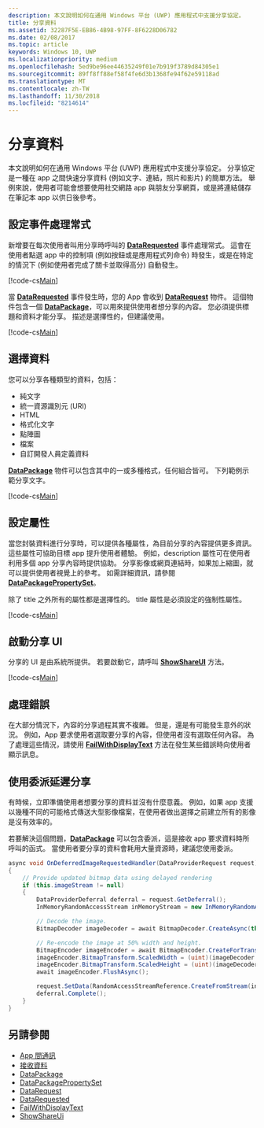```yaml
---
description: 本文說明如何在通用 Windows 平台 (UWP) 應用程式中支援分享協定。
title: 分享資料
ms.assetid: 32287F5E-EB86-4B98-97FF-8F6228D06782
ms.date: 02/08/2017
ms.topic: article
keywords: Windows 10, UWP
ms.localizationpriority: medium
ms.openlocfilehash: 5ed9be96ee44635249f01e7b919f3789d84305e1
ms.sourcegitcommit: 89ff8ff88ef58f4fe6d3b1368fe94f62e59118ad
ms.translationtype: MT
ms.contentlocale: zh-TW
ms.lasthandoff: 11/30/2018
ms.locfileid: "8214614"
---
```

# <a name="share-data"></a>分享資料


本文說明如何在通用 Windows 平台 (UWP) 應用程式中支援分享協定。 分享協定是一種在 app 之間快速分享資料 (例如文字、連結，照片和影片) 的簡單方法。 舉例來說，使用者可能會想要使用社交網路 app 與朋友分享網頁，或是將連結儲存在筆記本 app 以供日後參考。

## <a name="set-up-an-event-handler"></a>設定事件處理常式

新增要在每次使用者叫用分享時呼叫的 [**DataRequested**](https://msdn.microsoft.com/library/windows/apps/Windows.ApplicationModel.DataTransfer.DataTransferManager.DataRequested) 事件處理常式。 這會在使用者點選 app 中的控制項 (例如按鈕或是應用程式列命令) 時發生，或是在特定的情況下 (例如使用者完成了關卡並取得高分) 自動發生。

[!code-cs[Main](./code/share_data/cs/MainPage.xaml.cs#SnippetPrepareToShare)]

當 [**DataRequested**](https://msdn.microsoft.com/library/windows/apps/Windows.ApplicationModel.DataTransfer.DataTransferManager.DataRequested) 事件發生時，您的 App 會收到 [**DataRequest**](https://msdn.microsoft.com/library/windows/apps/Windows.ApplicationModel.DataTransfer.DataRequest) 物件。 這個物件包含一個 [**DataPackage**](https://msdn.microsoft.com/library/windows/apps/Windows.ApplicationModel.DataTransfer.DataPackage)，可以用來提供使用者想分享的內容。 您必須提供標題和資料才能分享。 描述是選擇性的，但建議使用。

[!code-cs[Main](./code/share_data/cs/MainPage.xaml.cs#SnippetCreateRequest)]

## <a name="choose-data"></a>選擇資料

您可以分享各種類型的資料，包括：

-   純文字
-   統一資源識別元 (URI)
-   HTML
-   格式化文字
-   點陣圖
-   檔案
-   自訂開發人員定義資料

[**DataPackage**](https://msdn.microsoft.com/library/windows/apps/Windows.ApplicationModel.DataTransfer.DataPackage) 物件可以包含其中的一或多種格式，任何組合皆可。 下列範例示範分享文字。

[!code-cs[Main](./code/share_data/cs/MainPage.xaml.cs#SnippetSetContent)]

## <a name="set-properties"></a>設定屬性

當您封裝資料進行分享時，可以提供各種屬性，為目前分享的內容提供更多資訊。 這些屬性可協助目標 app 提升使用者體驗。 例如，description 屬性可在使用者利用多個 app 分享內容時提供協助。 分享影像或網頁連結時，如果加上縮圖，就可以提供使用者視覺上的參考。 如需詳細資訊，請參閱 [**DataPackagePropertySet**](https://msdn.microsoft.com/library/windows/apps/Windows.ApplicationModel.DataTransfer.DataPackagePropertySet)。

除了 title 之外所有的屬性都是選擇性的。 title 屬性是必須設定的強制性屬性。

[!code-cs[Main](./code/share_data/cs/MainPage.xaml.cs#SnippetSetProperties)]

## <a name="launch-the-share-ui"></a>啟動分享 UI

分享的 UI 是由系統所提供。 若要啟動它，請呼叫 [**ShowShareUI**](https://msdn.microsoft.com/library/windows/apps/Windows.ApplicationModel.DataTransfer.DataTransferManager.ShowShareUI) 方法。

[!code-cs[Main](./code/share_data/cs/MainPage.xaml.cs#SnippetShowUI)]

## <a name="handle-errors"></a>處理錯誤

在大部分情況下，內容的分享過程其實不複雜。 但是，還是有可能發生意外的狀況。 例如，App 要求使用者選取要分享的內容，但使用者沒有選取任何內容。 為了處理這些情況，請使用 [**FailWithDisplayText**](https://msdn.microsoft.com/library/windows/apps/Windows.ApplicationModel.DataTransfer.DataRequest.FailWithDisplayText(System.String)) 方法在發生某些錯誤時向使用者顯示訊息。

## <a name="delay-share-with-delegates"></a>使用委派延遲分享

有時候，立即準備使用者想要分享的資料並沒有什麼意義。 例如，如果 app 支援以幾種不同的可能格式傳送大型影像檔案，在使用者做出選擇之前建立所有的影像是沒有效率的。

若要解決這個問題，[**DataPackage**](https://msdn.microsoft.com/library/windows/apps/Windows.ApplicationModel.DataTransfer.DataPackage) 可以包含委派，這是接收 app 要求資料時所呼叫的函式。 當使用者要分享的資料會耗用大量資源時，建議您使用委派。

<!-- For some reason, this snippet was inline in the WDCML topic. Suggest moving to VS project with rest of snippets. -->
```cs
async void OnDeferredImageRequestedHandler(DataProviderRequest request)
{
    // Provide updated bitmap data using delayed rendering
    if (this.imageStream != null)
    {
        DataProviderDeferral deferral = request.GetDeferral();
        InMemoryRandomAccessStream inMemoryStream = new InMemoryRandomAccessStream();

        // Decode the image.
        BitmapDecoder imageDecoder = await BitmapDecoder.CreateAsync(this.imageStream);

        // Re-encode the image at 50% width and height.
        BitmapEncoder imageEncoder = await BitmapEncoder.CreateForTranscodingAsync(inMemoryStream, imageDecoder);
        imageEncoder.BitmapTransform.ScaledWidth = (uint)(imageDecoder.OrientedPixelHeight * 0.5);
        imageEncoder.BitmapTransform.ScaledHeight = (uint)(imageDecoder.OrientedPixelHeight * 0.5);
        await imageEncoder.FlushAsync();

        request.SetData(RandomAccessStreamReference.CreateFromStream(inMemoryStream));
        deferral.Complete();
    }
}
```

## <a name="see-also"></a>另請參閱 

* [App 間通訊](index.md)
* [接收資料](receive-data.md)
* [DataPackage](https://msdn.microsoft.com/library/windows/apps/windows.applicationmodel.datatransfer.datapackage.aspx)
* [DataPackagePropertySet](https://msdn.microsoft.com/library/windows/apps/windows.applicationmodel.datatransfer.datapackagepropertyset.aspx)
* [DataRequest](https://msdn.microsoft.com/library/windows/apps/windows.applicationmodel.datatransfer.datarequest.aspx)
* [DataRequested](https://msdn.microsoft.com/library/windows/apps/windows.applicationmodel.datatransfer.datatransfermanager.datarequested.aspx)
* [FailWithDisplayText](https://msdn.microsoft.com/library/windows/apps/windows.applicationmodel.datatransfer.datarequest.failwithdisplaytext.aspx)
* [ShowShareUi](https://msdn.microsoft.com/library/windows/apps/windows.applicationmodel.datatransfer.datatransfermanager.showshareui.aspx)
 

